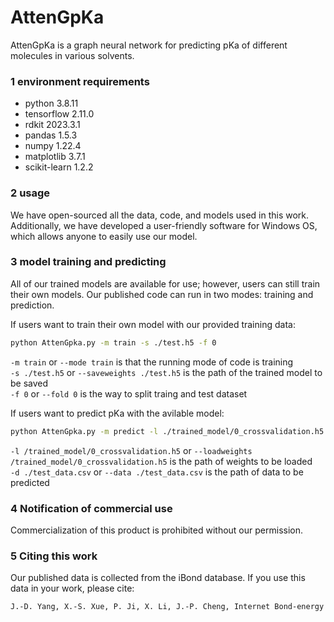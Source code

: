 # AttenGpKa
AttenGpKa is a graph neural network for predicting pKa of different molecules in various solvents.

### 1 environment requirements

* python 3.8.11
* tensorflow 2.11.0
* rdkit 2023.3.1
* pandas 1.5.3
* numpy 1.22.4
* matplotlib 3.7.1
* scikit-learn 1.2.2
     
### 2 usage
We have open-sourced all the data, code, and models used in this work. Additionally, we have developed a user-friendly software for Windows OS, which allows anyone to easily use our model.  

### 3 model training and predicting
All of our trained models are available for use; however, users can still train their own models. Our published code can run in two modes: training and prediction.

If users want to train their own model with our provided training data:  
```bash
python AttenGpka.py -m train -s ./test.h5 -f 0
```
```-m train```  or ```--mode train``` is that the running mode of code is training   
```-s ./test.h5```  or ```--saveweights ./test.h5``` is the path of the trained model to be saved       
```-f 0```  or ```--fold 0``` is the way to split traing and test dataset       
         
If users want to predict pKa with the avilable model:
```bash
python AttenGpka.py -m predict -l ./trained_model/0_crossvalidation.h5 -d ./test_data.csv
```
```-l /trained_model/0_crossvalidation.h5```  or ```--loadweights /trained_model/0_crossvalidation.h5``` is the path of weights to be loaded   
```-d ./test_data.csv```  or ```--data ./test_data.csv``` is the path of data to be predicted       
        

### 4 Notification of commercial use
Commercialization of this product is prohibited without our permission.


### 5 Citing this work
Our published data is collected from the iBond database. If you use this data in your work, please cite:    
```bash
J.-D. Yang, X.-S. Xue, P. Ji, X. Li, J.-P. Cheng, Internet Bond-energy Databank (pKa and BDE): iBonD Home Page. http://ibond.nankai.edu.cn or  http://ibond.chem.tsinghua.edu.cn.
```
